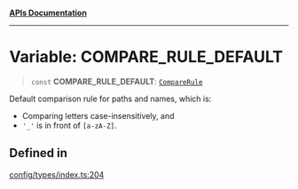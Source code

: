 [**APIs Documentation**](../README.md)

***

# Variable: COMPARE\_RULE\_DEFAULT

> `const` **COMPARE\_RULE\_DEFAULT**: [`CompareRule`](../type-aliases/CompareRule.md)

Default comparison rule for paths and names, which is:
- Comparing letters case-insensitively, and
- `'_'` is in front of `[a-zA-Z]`.

## Defined in

[config/types/index.ts:204](https://github.com/daidodo/format-imports/blob/e188bc4272dba9eddc624b65cf812895c79fd423/src/lib/config/types/index.ts#L204)
